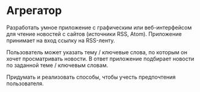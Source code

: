 # Агрегатор

Разработать умное приложение с графическим или веб-интерфейсом для чтение новостей с сайтов (источники RSS, Atom).
Приложение принимает на вход ссылку на RSS-ленту.

Пользователь может указать тему / ключевые слова, по которым он хочет просматривать новости. В ответ приложение подбирает новости по заданной теме / ключевым словам.

Придумать и реализовать способы, чтобы учесть предпочтения пользователя.
